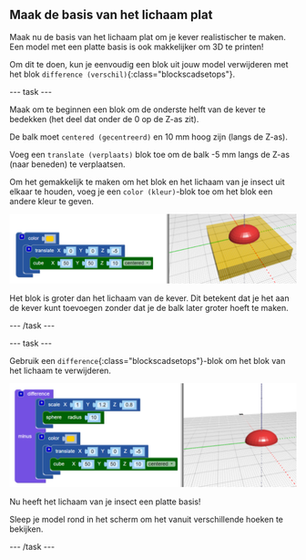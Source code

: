 ## Maak de basis van het lichaam plat

Maak nu de basis van het lichaam plat om je kever realistischer te maken. Een model met een platte basis is ook makkelijker om 3D te printen!

Om dit te doen, kun je eenvoudig een blok uit jouw model verwijderen met het blok `difference (verschil)`{:class="blockscadsetops"}.

--- task ---

Maak om te beginnen een blok om de onderste helft van de kever te bedekken (het deel dat onder de 0 op de Z-as zit).

De balk moet `centered (gecentreerd)` en 10 mm hoog zijn (langs de Z-as).

Voeg een `translate (verplaats)` blok toe om de balk -5 mm langs de Z-as (naar beneden) te verplaatsen.

Om het gemakkelijk te maken om het blok en het lichaam van je insect uit elkaar te houden, voeg je een `color (kleur)`-blok toe om het blok een andere kleur te geven.

![schermafbeelding](images/bug-body-cuboid.png)

Het blok is groter dan het lichaam van de kever. Dit betekent dat je het aan de kever kunt toevoegen zonder dat je de balk later groter hoeft te maken.

--- /task ---

--- task ---

Gebruik een `difference`{:class="blockscadsetops"}-blok om het blok van het lichaam te verwijderen.

![schermafbeelding](images/bug-difference.png)

Nu heeft het lichaam van je insect een platte basis!

Sleep je model rond in het scherm om het vanuit verschillende hoeken te bekijken.

--- /task ---



  
